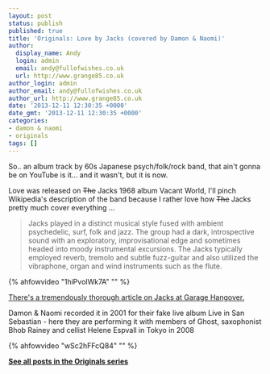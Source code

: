 ```yaml
---
layout: post
status: publish
published: true
title: 'Originals: Love by Jacks (covered by Damon & Naomi)'
author:
  display_name: Andy
  login: admin
  email: andy@fullofwishes.co.uk
  url: http://www.grange85.co.uk
author_login: admin
author_email: andy@fullofwishes.co.uk
author_url: http://www.grange85.co.uk
date: '2013-12-11 12:30:35 +0000'
date_gmt: '2013-12-11 12:30:35 +0000'
categories:
- damon & naomi
- originals
tags: []
---
```

<p>So.. an album track by 60s Japanese psych/folk/rock band, that ain't gonna be on YouTube is it... and it wasn't, but it is now.</p>
<p>Love was released on <del datetime="2013-12-11T23:52:14+00:00">The</del> Jacks 1968 album Vacant World, I'll pinch Wikipedia's description of the band because I rather love how <del datetime="2013-12-11T23:52:14+00:00">The</del> Jacks pretty much cover everything ...</p>
<blockquote><p>Jacks played in a distinct musical style fused with ambient psychedelic, surf, folk and jazz. The group had a dark, introspective sound with an exploratory, improvisational edge and sometimes headed into moody instrumental excursions. The Jacks typically employed reverb, tremolo and subtle fuzz-guitar and also utilized the vibraphone, organ and wind instruments such as the flute.</p></blockquote>
{% ahfowvideo "1hiPvoIWk7A" "" %}
<p><ins datetime="2013-12-11T23:51:39+00:00"><a href="http://www.garagehangover.com/Jacks/">There's a tremendously thorough article on Jacks at Garage Hangover</a>.</ins></p>
<p>Damon & Naomi recorded it in 2001 for their fake live album Live in San Sebastian - here they are performing it with members of Ghost, saxophonist Bhob Rainey and cellist Helene Espvall in Tokyo in 2008<br />
</p>
{% ahfowvideo "wSc2hFFcQ84" "" %}
<p><strong><a href="/category/originals/" title="List: Originals">See all posts in the Originals series</a></strong></p>
